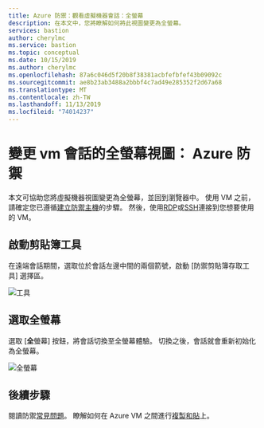 ```yaml
---
title: Azure 防禦：觀看虛擬機器會話：全螢幕
description: 在本文中，您將瞭解如何將此視圖變更為全螢幕。
services: bastion
author: cherylmc
ms.service: bastion
ms.topic: conceptual
ms.date: 10/15/2019
ms.author: cherylmc
ms.openlocfilehash: 87a6c046d5f20b8f38381acbfefbfef43b09092c
ms.sourcegitcommit: ae8b23ab3488a2bbbf4c7ad49e285352f2d67a68
ms.translationtype: MT
ms.contentlocale: zh-TW
ms.lasthandoff: 11/13/2019
ms.locfileid: "74014237"
---
```

# <a name="change-to-full-screen-view-for-a-vm-session-azure-bastion"></a>變更 vm 會話的全螢幕視圖： Azure 防禦

本文可協助您將虛擬機器視圖變更為全螢幕，並回到瀏覽器中。 使用 VM 之前，請確定您已遵循[建立防禦主機](bastion-create-host-portal.md)的步驟。 然後，使用[RDP](bastion-connect-vm-rdp.md)或[SSH](bastion-connect-vm-ssh.md)連接到您想要使用的 VM。

## <a name="launch-the-clipboard-tool"></a>啟動剪貼簿工具

在遠端會話期間，選取位於會話左邊中間的兩個箭號，啟動 [防禦剪貼簿存取工具] 選擇區。

![工具](./media/bastion-vm-manage/left.png)

## <a name="select-full-screen"></a>選取全螢幕

選取 [**全**螢幕] 按鈕，將會話切換至全螢幕體驗。 切換之後，會話就會重新初始化為全螢幕。

![全螢幕](./media/bastion-vm-manage/full-screen.png)
 
## <a name="next-steps"></a>後續步驟

閱讀防禦[常見問題](bastion-faq.md)。
瞭解如何在 Azure VM 之間進行[複製和貼](bastion-vm-copy-paste.md)上。
